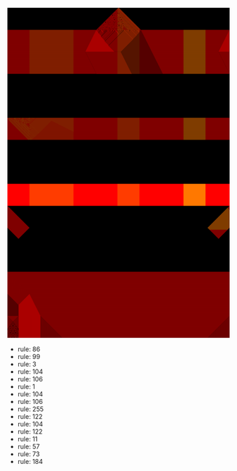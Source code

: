 ![photo](./output.png) 
 * rule: 86
* rule: 99
* rule: 3
* rule: 104
* rule: 106
* rule: 1
* rule: 104
* rule: 106
* rule: 255
* rule: 122
* rule: 104
* rule: 122
* rule: 11
* rule: 57
* rule: 73
* rule: 184

